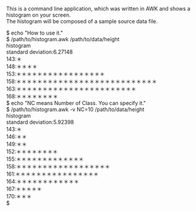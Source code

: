 This is a command line application, which was written in AWK and shows a histogram on your screen.  
The histogram will be composed of a sample source data file.  
  
$ echo "How to use it."  
$ /path/to/histogram.awk /path/to/data/height  
histogram  
standard deviation:6.27148  
143:＊  
148:＊＊＊＊  
153:＊＊＊＊＊＊＊＊＊＊＊＊＊＊＊＊＊  
158:＊＊＊＊＊＊＊＊＊＊＊＊＊＊＊＊＊＊＊＊＊＊＊＊＊＊＊  
163:＊＊＊＊＊＊＊＊＊＊＊＊＊＊＊＊＊＊＊＊＊＊＊  
168:＊＊＊＊＊＊＊＊  
$ echo "NC means Number of Class. You can specify it."  
$ /path/to/histogram.awk -v NC=10 /path/to/data/height   
histogram  
standard deviation:5.92398  
143:＊  
146:＊＊  
149:＊＊  
152:＊＊＊＊＊＊＊＊  
155:＊＊＊＊＊＊＊＊＊＊＊＊＊  
158:＊＊＊＊＊＊＊＊＊＊＊＊＊＊＊＊＊＊  
161:＊＊＊＊＊＊＊＊＊＊＊＊＊＊＊＊  
164:＊＊＊＊＊＊＊＊＊＊＊＊  
167:＊＊＊＊＊  
170:＊＊＊  
$  
